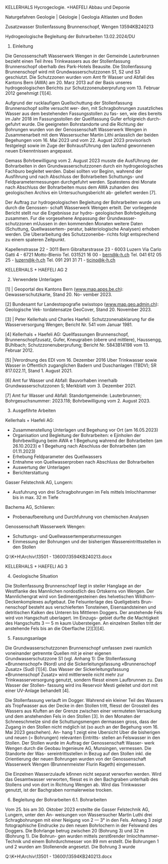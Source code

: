 KELLERHALS Hycrogeclogie.
+HAEFELI Abbau und Deponie

Naturgefahren
Geologie | Géologie | Geologia Altlasten und Boden

Zusatzwasser Stollenfassung Brunnenschopf, Wengen 13594KB240213

Hydrogeologische Begleitung der Bohrarbeiten 13.02.2024/DU

1. Einleitung

Die Genossenschaft Wasserwerk Wengen in der Gemeinde Lauterbrunnen bezieht einen Teil
ihres Trinkwassers aus der Stollenfassung Brunnenschopf oberhalb des Park-Hotels Beausite.
Die Stollenfassung Brunnenschopf wird mit Grundwasserschutzzonen S1, S2 und S3 geschiutzt.
Die Schutzzonen wurden vom Amt flr Wasser und Abfall des Kantons Bern (AWA) am 20. Marz
2013 auf der Basis unseres hydrogeologischen Berichts zur Schutzzonenuberprufung vom
13. Februar 2012 genehmigt [1][4].

Aufgrund der rucklaufigen Quellschuttung der Stollenfassung Brunnenschopf sollte versucht wer-
den, mit Schragbohrungen zusatzliches Wasser aus dem bestehenden Fassungsstollen zu fas-
sen, wie dies bereits im Jahr 2018 im Fassungsstollen der Quellfassung Gufer erfolgreich durch-
gefuhrt wurde. Die geeigneten Bohrstandorte und die Richtung der Bohrungen wurden von der
Genossenschaft Wasserwerk Wengen in Zusammenarbeit mit dem Wassersucher Martin Lithi
anlasslich der beiden Begehungen vom 16. Mai 2023 und vom 22. August 2023 provisorisch
festgelegt sowie im Zuge der BohrausfUhrung den laufend gewonnenen neuen Erkenntnissen
angepasst.

Gemass Bohrbewilligung vom 2. August 2023 musste die AusfUhrung der Bohrarbeiten in den
Grundwasserschutzzonen durch ein hydrogeologisches Fachburo begleitet werden. Dabei sollten
vor Beginn, wahrend der Ausfihrung und nach Abschluss der Bohrarbeiten Schuttungs- und
Feldparametermessungen durchgefuhrt werden. Spatestens drei Monate nach Abschluss der
Bohrarbeiten muss dem AWA zuhanden des geologischen Archivs ein Untersuchungsbericht ab-
geliefert werden [7].

Der Auftrag zur hydrogeologischen Begleitung der Bohrarbeiten wurde uns durch die Genossen-
schaft Wasserwerk Wengen erteilt. Der vorliegende Bericht stellt nur die Ergebnisse zur hydro-
geologischen Bohrbegleitung zusammen. Fur die vorgesehene Anpassung der Grundwasser-
schutzzonen mUussen in den kommenden Monaten weitere Daten (Schuttung, Quellwassertem-
peratur, bakteriologische Analysen) erhoben werden. Die Uberarbeitung des Schutzzonenbe-
richts folgt entsprechend zu einem spateren Zeitpunkt.

Kapellenstrasse 22 - 3011 Bern Gibraltarstrasse 23 - 6003 Luzern Via Carlo Gatti 4 - 6721 Motto-Blenio
Tel. 031521 16 00 - bern@k-h.ch Tel. 041 612 05 25 - luzern@k-h.ch Tel. 091 291 31 71 - ticino@k-h.ch

KELLERHALS + HAEFELI AG 2

2. Verwendete Unterlagen

[1] | Geoportal des Kantons Bern (www.map.apps.be.ch): Gewasserschutzkarte, Stand 20. No-
vember 2023.

[2] Bundesamt fur Landestopografie swisstopo (www.map.geo.admin.ch): Geologische Vek-
tordatensatze GeoCover, Stand 20. November 2023.

[3] | Peter Kellerhals und Charles Haefeli: Schutzzonenabklarung fur die Wasserversorgung
Wengen; Bericht Nr. 541 vom Januar 1981.

[4] Kellerhals + Haefeli AG: Quellfassungen Brunnenschopf, Brunnenschopfzusatz, Gufer,
Kneugraben (obere und mittlere), Haussengg, BUhlbach; Schutzzonenuberprufung; Bericht
Nr. 5843B14198 vom 13. Februar 2012.

[5] |Verordnung des EDI vom 16. Dezember 2016 Uber Trinkwasser sowie Wasser in Offentlich
zuganglichen Badern und Duschanlagen (TBDV); SR 817.022.11, Stand 1. August 2021.

[6] Amt fur Wasser und Abfall: Bauvorhaben innerhalb Grundwasserschutzzonen S; Merkblatt
vom 3. Dezember 2021.

[7] Amt fur Wasser und Abfall: Standortgemeinde: Lauterbrunnen; Bohrgesuchsnummer:
2023.118; Bohrbewilligung vom 2. August 2023.

3. Ausgefihrte Arbeiten

Kellerhals + Haefeli AG:
- Zusammenstellung Unterlagen und Begehung vor Ort (am 16.05.2023)
- Organisation und Begleitung der Bohrarbeiten:
e Ejinholen der Bohrbewilligung beim AWA
e 1 Begehung wahrend der Bohrarbeiten (am 26.10.2023)
e 1 Begehung nach Abschluss der Bohrarbeiten (am 01.11.2023)
- Erhebung Feldparameter des Quellwassers
- Entnahme von Quellwasserproben nach Abschluss der Bohrarbeiten
- Auswertung der Unterlagen
- Berichterstattung

Gasser Felstechnik AG, Lungern:
- Ausfuhrung von drei Schragbohrungen im Fels mittels Imlochhammer bis in max. 32 m Tiefe

Bachema AG, Schlieren:
- Probenaufbereitung und Durchfuhrung von chemischen Analysen

Genossenschaft Wasserwerk Wengen:
- Schuttungs- und Quellwassertemperaturmessungen
- Einmessung der Bohrungen und der bisherigen Wassereintrittsstellen in den Stollen

Q:\K+H\Archiv\13501 - 13600\13594KB240213.docx

KELLERHALS + HAEFELI AG 3

4. Geologische Situation

Die Stollenfassung Brunnenschopf liegt in steiler Hanglage an der Westflanke des Mannlichen
nordostlich des Ortskerns von Wengen. Der Mannlichengrat wird von Sedimentgesteinen des
helvetischen Wildhorn-Deckenkomplexes aufgebaut. Die Felsunterlage des Quellgebiets Brun-
nenschopf besteht aus verschieferten Tonsteinen, Eisensandsteinen und detritischen Kalken des
Unteren bis Mittleren Doggers. Der anstehende Fels wird von Hangschutt uberlagert. Im Einzugs-
gebiet durfte die Machtigkeit des Hangschutts 3 — 5 m kaum Uubersteigen. An einzelnen Stellen
tritt der anstehende Fels bis an die Oberflache [2][3][4].

5. Fassungsanlage

Die Grundwasserschutzzonen Brunnenschopf umfassen zwei raumlich voneinander getrennte
Quellen mit je einer eigenen Grundwasserschutzzone S1 (vgl. Anhang 1): Die Stollenfassung
«Brunnenschopf» (Nord) und die Sickerleitungsfassung «Brunnenschopf Zusatz» (Sud) [1][4].
Das Wasser der Sickerleitungsfassung «Brunnenschopf Zusatz» wird mittlerweile nicht mehr zur
Trinkwasserversorgung genutzt, sondern fliesst einem Laufbrunnen zu. Das Wasser der Stollen-
fassung wird ins Reservoir Mesti geleitet und dort mit einer UV-Anlage behandelt [4].

Die Stollenfassung verlauft im Dogger. Wahrend ein kleiner Teil des Wassers als Tropfwasser
aus der Decke in den Stollen tritt, fliesst der Grossteil des Wassers aus Kluften an der Grenze
zwischen einer vermuteten Versackung und dem anstehenden Fels in den Stollen [3]. In den
Monaten der Schneeschmelze sind die Schuttungsmengen dermassen gross, dass der Zugang
in den Stollen nicht mdglich ist (so auch an der Begehung vom 16. Mai 2023 geschehen). An-
hang 1 zeigt eine Ubersicht Uber die bisherigen und neuen (= Bohrungen) relevanten Eintritts-
stellen an Felswasser in den Stollen. Der Stollen wurde im Auftrag der Genossenschaft Wasser-
werk Wengen durch die Geobau Ingenieure AG, Munsingen, vermessen. Die Standorte der Was-
sereintrittsstellen in Bezug auf den Stollen inkl. die Orientierung der neuen Bohrungen wurden
von der Genossenschaft Wasserwerk Wengen (Brunnenmeister Flurin Rageth) eingemessen.

Die Einzelnen Wasserzulaufe k6nnen nicht separat verworfen werden. Wird das Gesamtwasser
verworten, fliesst es in den Bachgraben unterhalb des Stollens und von dort in Richtung Wengen
ab. Wird das Trinkwasser genutzt, ist der Bachgraben normalerweise trocken.

6. Begleitung der Bohrarbeiten
6.1. Bohrarbeiten

Vom 25. bis am 30. Oktober 2023 erstellte die Gasser Felstechnik AG, Lungern, unter den An-
weisungen von Wassersucher Martin Luthi drei Schragbohrungen mit einer Neigung von 2 — 3°
in den Fels. Anhang 3 zeigt fotographische Eindrucke zu den neuen Bohrlochern in der Felswand
des Doggers. Die Bohrlange betrug zwischen 20 (Bohrung 3) und 32 m (Bohrung 1). Die Bohrun-
gen wurden mittels zerst6render Imlochhammer-Technik und einem Bohrdurchmesser von
89 mm erstellt. Die Bohrungen 1 und 2 wurden am Stollenende angesetzt. Die Bohrung 3 wurde

Q:\K+H\Archiv\13501 - 13600\13594KB240213.docx